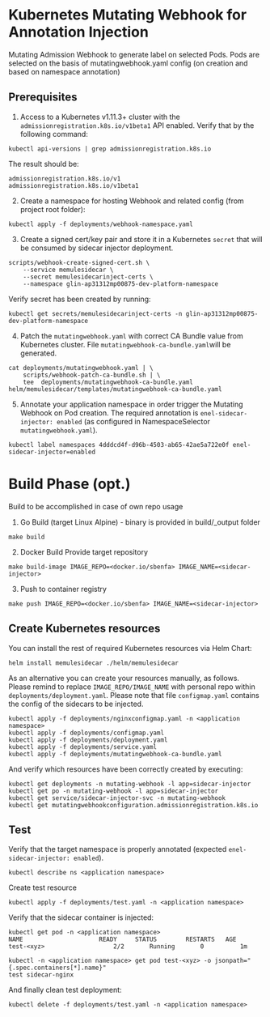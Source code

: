 # Kubernetes Mutating Webhook for Annotation Injection
Mutating Admission Webhook to generate label on selected Pods.
Pods are selected on the basis of mutatingwebhook.yaml config (on creation and based on namespace annotation)

## Prerequisites
1. Access to a Kubernetes v1.11.3+ cluster with the `admissionregistration.k8s.io/v1beta1` API enabled. Verify that by the following command:

```
kubectl api-versions | grep admissionregistration.k8s.io
```
The result should be:
```
admissionregistration.k8s.io/v1
admissionregistration.k8s.io/v1beta1
```

2. Create a namespace for hosting Webhook and related config (from project root folder):
```
kubectl apply -f deployments/webhook-namespace.yaml
```

3. Create a signed cert/key pair and store it in a Kubernetes `secret` that will be consumed by sidecar injector deployment. 
```
scripts/webhook-create-signed-cert.sh \
    --service memulesidecar \
    --secret memulesidecarinject-certs \
    --namespace glin-ap31312mp00875-dev-platform-namespace
```

Verify secret has been created by running:
```
kubectl get secrets/memulesidecarinject-certs -n glin-ap31312mp00875-dev-platform-namespace
```

4. Patch the `mutatingwebhook.yaml` with correct CA Bundle value from Kubernetes cluster. File `mutatingwebhook-ca-bundle.yaml`will be generated.

```
cat deployments/mutatingwebhook.yaml | \
    scripts/webhook-patch-ca-bundle.sh | \
    tee  deployments/mutatingwebhook-ca-bundle.yaml helm/memulesidecar/templates/mutatingwebhook-ca-bundle.yaml
```

5. Annotate your application namespace in order trigger the Mutating Webhook on Pod creation. The required annotation is `enel-sidecar-injector: enabled` (as configured in NamespaceSelector `mutatingwebhook.yaml`).
 ```
kubectl label namespaces 4dddcd4f-d96b-4503-ab65-42ae5a722e0f enel-sidecar-injector=enabled
```

# Build Phase (opt.)
Build to be accomplished in case of own repo usage
1. Go Build (target Linux Alpine) - binary is provided in build/_output folder
```
make build
```

2. Docker Build
Provide target repository
```
make build-image IMAGE_REPO=<docker.io/sbenfa> IMAGE_NAME=<sidecar-injector>
```

3. Push to container registry
```
make push IMAGE_REPO=<docker.io/sbenfa> IMAGE_NAME=<sidecar-injector>
```

## Create Kubernetes resources
You can install the rest of required Kubernetes resources via Helm Chart:
```
helm install memulesidecar ./helm/memulesidecar
```

As an alternative you can create your resources manually, as follows. Please remind to replace `IMAGE_REPO/IMAGE_NAME` with personal repo within `deployments/deployment.yaml`. Please note that file `configmap.yaml` contains the config of the sidecars to be injected.
```
kubectl apply -f deployments/nginxconfigmap.yaml -n <application namespace>
kubectl apply -f deployments/configmap.yaml
kubectl apply -f deployments/deployment.yaml
kubectl apply -f deployments/service.yaml
kubectl apply -f deployments/mutatingwebhook-ca-bundle.yaml
```

And verify which resources have been correctly created by executing:
```
kubectl get deployments -n mutating-webhook -l app=sidecar-injector
kubectl get po -n mutating-webhook -l app=sidecar-injector
kubectl get service/sidecar-injector-svc -n mutating-webhook 
kubectl get mutatingwebhookconfiguration.admissionregistration.k8s.io 
```

## Test
Verify that the target namespace is properly annotated (expected `enel-sidecar-injector: enabled`).
```
kubectl describe ns <application namespace>
```

Create test resource 
```
kubectl apply -f deployments/test.yaml -n <application namespace>
```

Verify that the sidecar container is injected:

```
kubectl get pod -n <application namespace>
NAME                     READY     STATUS        RESTARTS   AGE
test-<xyz>                   2/2       Running       0          1m
```
```
kubectl -n <application namespace> get pod test-<xyz> -o jsonpath="{.spec.containers[*].name}"
test sidecar-nginx
```
And finally clean test deployment:
```
kubectl delete -f deployments/test.yaml -n <application namespace>
```
